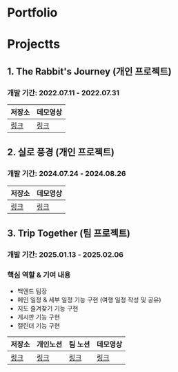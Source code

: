 # Portfolio

# Projectts
## 1. The Rabbit's Journey (개인 프로젝트)
### 개발 기간: 2022.07.11 - 2022.07.31
|저장소|데모영상|
|-----|---|
|[링크](https://github.com/haerimi/The-Rabbit-s.git)|[링크](https://youtu.be/pSKh4qiiEGE)|

## 2. 실로 풍경 (개인 프로젝트)
### 개발 기간: 2024.07.24 - 2024.08.26
|저장소|데모영상|
|---|---|
|[링크](https://github.com/haerimi/WebMarket.git)|[링크](https://youtu.be/fhaage5Lp0c)

## 3. Trip Together (팀 프로젝트)
### 개발 기간: 2025.01.13 - 2025.02.06
### 핵심 역할 & 기여 내용
- 백엔드 팀장
- 메인 일정 & 세부 일정 기능 구현 (여행 일정 작성 및 공유)
- 지도 즐겨찾기 기능 구현
- 게시판 기능 구현
- 캘린더 기능 구현
  
|저장소|개인노션|팀 노션|데모영상|
|------|---|---|---|
|[링크](https://github.com/Trip-Togethers)|[링크](https://positive-shadow-92a.notion.site/Trip-Together-17dbb37debdf803aaa42e37ac0926286?pvs=4)|[링크](https://www.notion.so/15e55f0f90d74155b86b62a280bf7c88?pvs=4)|[링크](https://youtu.be/qPP9TX6dpKo)|



